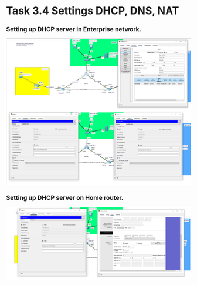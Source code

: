 # Task 3.4 Settings DHCP, DNS, NAT
### Setting up DHCP server in Enterprise network.
![screen1](https://github.com/NikPryvalov/DevOps_online_Kharkiv_2022Q1Q2/blob/main/m3/task3.4/screen/screen1.png)
![screen2](https://github.com/NikPryvalov/DevOps_online_Kharkiv_2022Q1Q2/blob/main/m3/task3.4/screen/screen2.png)
### Setting up DHCP server on Home router. 
![screen3](https://github.com/NikPryvalov/DevOps_online_Kharkiv_2022Q1Q2/blob/main/m3/task3.4/screen/screen3.png)

